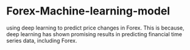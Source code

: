 # Forex-Machine-learning-model
using deep learning to predict price changes in Forex. This is because, deep learning has shown promising results in predicting financial time series data, including Forex.
